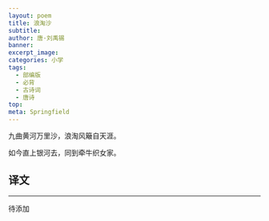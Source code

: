 ```yaml
---
layout: poem
title: 浪淘沙
subtitle: 
author: 唐·刘禹锡
banner: 
excerpt_image: 
categories: 小学
tags:
  - 部编版
  - 必背
  - 古诗词
  - 唐诗
top: 
meta: Springfield
---
```


九曲黄河万里沙，浪淘风簸自天涯。

如今直上银河去，同到牵牛织女家。


## 译文

---

待添加